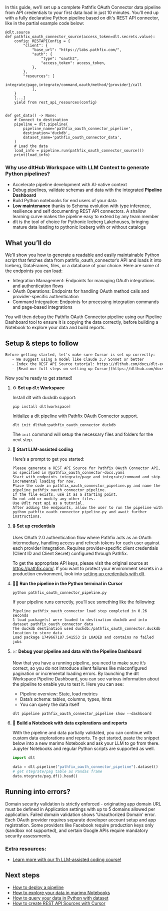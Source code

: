 In this guide, we'll set up a complete Pathfix OAuth Connector data pipeline from API credentials to your first data load in just 10 minutes. You'll end up with a fully declarative Python pipeline based on dlt's REST API connector, like in the partial example code below:

```python-outcome
@dlt.source
def pathfix_oauth_connector_source(access_token=dlt.secrets.value):
    config: RESTAPIConfig = {
        "client": {
            "base_url": "https://labs.pathfix.com/",
            "auth": {
                "type": "oauth2",
                "access_token": access_token,
            },
        },
        "resources": [
            integrate/page,integrate/command,oauth/method/{provider}/call
            ],
    }
    [...]
    yield from rest_api_resources(config)


def get_data() -> None:
    # Connect to destination
    pipeline = dlt.pipeline(
        pipeline_name='pathfix_oauth_connector_pipeline',
        destination='duckdb',
        dataset_name='pathfix_oauth_connector_data', 
    )
    # Load the data
    load_info = pipeline.run(pathfix_oauth_connector_source())
    print(load_info) 
```

### Why use dltHub Workspace with LLM Context to generate Python pipelines?

- Accelerate pipeline development with AI-native context
- Debug pipelines, validate schemas and data with the integrated **Pipeline Dashboard**
- Build Python notebooks for end users of your data
- **Low maintenance** thanks to Schema evolution with type inference, resilience and self documenting REST API connectors. A shallow learning curve makes the pipeline easy to extend by any team member
- dlt is the tool of choice for Pythonic Iceberg Lakehouses, bringing mature data loading to pythonic Iceberg with or without catalogs

## What you’ll do

We’ll show you how to generate a readable and easily maintainable Python script that fetches data from pathfix_oauth_connector’s API and loads it into Iceberg, DataFrames, files, or a database of your choice. Here are some of the endpoints you can load:

- Integration Management: Endpoints for managing OAuth integrations and authentication flows
- OAuth Operations: Endpoints for handling OAuth method calls and provider-specific authentication
- Command Integration: Endpoints for processing integration commands and page-based integrations

You will then debug the Pathfix OAuth Connector pipeline using our Pipeline Dashboard tool to ensure it is copying the data correctly, before building a Notebook to explore your data and build reports.

## Setup & steps to follow

```default
Before getting started, let's make sure Cursor is set up correctly:
   - We suggest using a model like Claude 3.7 Sonnet or better
   - Index the REST API Source tutorial: https://dlthub.com/docs/dlt-ecosystem/verified-sources/rest_api/ and add it to context as **@dlt rest api**
   - [Read our full steps on setting up Cursor](https://dlthub.com/docs/dlt-ecosystem/llm-tooling/cursor-restapi#23-configuring-cursor-with-documentation)
```

Now you're ready to get started!

1. ⚙️ **Set up `dlt` Workspace**
    
    Install dlt with duckdb support:
    ```shell
    pip install dlt[workspace]
    ```

    Initialize a dlt pipeline with Pathfix OAuth Connector support.
    ```shell
    dlt init dlthub:pathfix_oauth_connector duckdb
    ```

    The `init` command will setup the necessary files and folders for the next step.
    
2. 🤠 **Start LLM-assisted coding**
    
    Here’s a prompt to get you started:
    
    ```prompt
    Please generate a REST API Source for Pathfix OAuth Connector API, as specified in @pathfix_oauth_connector-docs.yaml 
    Start with endpoints integrate/page and integrate/command and skip incremental loading for now. 
    Place the code in pathfix_oauth_connector_pipeline.py and name the pipeline pathfix_oauth_connector_pipeline. 
    If the file exists, use it as a starting point. 
    Do not add or modify any other files. 
    Use @dlt rest api as a tutorial. 
    After adding the endpoints, allow the user to run the pipeline with python pathfix_oauth_connector_pipeline.py and await further instructions.
    ```

    
3. 🔒 **Set up credentials** 
    
    Uses OAuth 2.0 authentication flow where Pathfix acts as an OAuth intermediary, handling access and refresh tokens for each user against each provider integration. Requires provider-specific client credentials (Client ID and Client Secret) configured through Pathfix.
    
    To get the appropriate API keys, please visit the original source at https://pathfix.com/.
    If you want to protect your environment secrets in a production environment, look into [setting up credentials with dlt](https://dlthub.com/docs/walkthroughs/add_credentials).
    
4. 🏃‍♀️ **Run the pipeline in the Python terminal in Cursor**
    
    ```shell
    python pathfix_oauth_connector_pipeline.py
    ```
    
    If your pipeline runs correctly, you’ll see something like the following:
    
    ```shell
    Pipeline pathfix_oauth_connector load step completed in 0.26 seconds
    1 load package(s) were loaded to destination duckdb and into dataset pathfix_oauth_connector_data
    The duckdb destination used duckdb:/pathfix_oauth_connector.duckdb location to store data
    Load package 1749667187.541553 is LOADED and contains no failed jobs
    ```
    
5. 📈 **Debug your pipeline and data with the Pipeline Dashboard**

    Now that you have a running pipeline, you need to make sure it’s correct, so you do not introduce silent failures like misconfigured pagination or incremental loading errors. By launching the dlt Workspace Pipeline Dashboard, you can see various information about the pipeline to enable you to test it. Here you can see:
    - Pipeline overview: State, load metrics
    - Data’s schema: tables, columns, types, hints
    - You can query the data itself
    
    ```shell
    dlt pipeline pathfix_oauth_connector_pipeline show --dashboard
    ```
    
6. 🐍 **Build a Notebook with data explorations and reports**

    With the pipeline and data partially validated, you can continue with custom data explorations and reports. To get started, paste the snippet below into a new marimo Notebook and ask your LLM to go from there. Jupyter Notebooks and regular Python scripts are supported as well.

    
    ```python
    import dlt

   data = dlt.pipeline("pathfix_oauth_connector_pipeline").dataset()
   # get ntegrate/pag table as Pandas frame
   data.ntegrate/pag.df().head()
    ```

## Running into errors?

Domain security validation is strictly enforced - originating app domain URL must be defined in Application settings with up to 5 domains allowed per application. Failed domain validation shows 'Unauthorized Domain' error. Each OAuth provider requires separate developer account setup and app registration. Some providers like Facebook require production keys only (sandbox not supported), and certain Google APIs require mandatory security assessments.

### Extra resources:

- [Learn more with our 1h LLM-assisted coding course!](https://www.youtube.com/watch?v=GGid70rnJuM)

## Next steps

- [How to deploy a pipeline](https://dlthub.com/docs/walkthroughs/deploy-a-pipeline)
- [How to explore your data in marimo Notebooks](https://dlthub.com/docs/general-usage/dataset-access/marimo)
- [How to query your data in Python with dataset](https://dlthub.com/docs/general-usage/dataset-access/dataset)
- [How to create REST API Sources with Cursor](https://dlthub.com/docs/dlt-ecosystem/llm-tooling/cursor-restapi)
